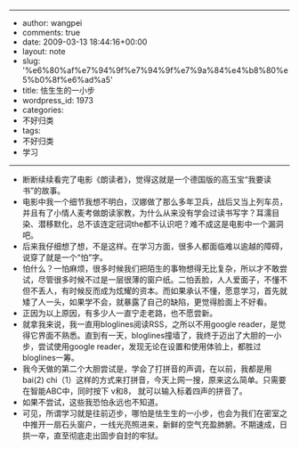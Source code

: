 - --
- author: wangpei
- comments: true
- date: 2009-03-13 18:44:16+00:00
- layout: note
- slug: '%e6%80%af%e7%94%9f%e7%94%9f%e7%9a%84%e4%b8%80%e5%b0%8f%e6%ad%a5'
- title: 怯生生的一小步
- wordpress_id: 1973
- categories:
- 不好归类
- tags:
- 不好归类
- 学习
- --
- 断断续续看完了电影《朗读者》，觉得这就是一个德国版的高玉宝“我要读书”的故事。
- 电影中我一个细节我想不明白，汉娜做了那么多年卫兵，战后又当上列车员，并且有了小情人麦考做朗读家教，为什么从来没有学会过读书写字？耳濡目染、潜移默化，总不该连定冠词the都不认识吧？难不成这是电影中一个漏洞吧。
- 后来我仔细想了想，不是这样。在学习方面，很多人都面临难以逾越的障碍，说穿了就是一个“怕”字。
- 怕什么？一怕麻烦，很多时候我们把陌生的事物想得无比复杂，所以才不敢尝试，尽管很多时候不过是一层很薄的窗户纸。二怕丢脸，人人爱面子，不懂不但不丢人，有时候反而成为炫耀的资本。而如果承认不懂，愿意学习，首先就矮了人一头，如果学不会，就暴露了自己的缺陷，更觉得脸面上不好看。
- 正因为以上原因，有多少人一直宁走老路，也不愿尝新。
- 就拿我来说，我一直用bloglines阅读RSS，之所以不用google reader，是觉得它界面不熟悉。直到有一天，bloglines撞墙了，我终于迈出了大胆的一小步，尝试使用google reader，发现无论在设置和使用体验上，都胜过bloglines一筹。
- 我今天做的第二个大胆尝试是，学会了打拼音的声调，在以前，我都是用bai(2) chi（1）这样的方式来打拼音，今天上网一搜，原来这么简单。只需要在智能ABC中，同时按下 v和8， 就可以输入标着四声的拼音了。
- 如果不尝试，这些我恐怕永远也不知道。
- 可见，所谓学习就是往前迈步，哪怕是怯生生的一小步，也会为我们在密室之中推开一扇石头窗户，一线光亮照进来，新鲜的空气充盈肺腑。不期速成，日拱一卒，直至彻底走出固步自封的牢狱。
